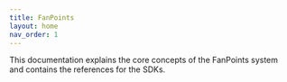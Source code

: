 ```yaml
---
title: FanPoints
layout: home
nav_order: 1
---
```


This documentation explains the core concepts of the FanPoints system and contains the references for the SDKs.
